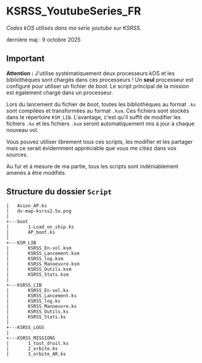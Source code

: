 # KSRSS_YoutubeSeries_FR

_Codes kOS utilisés dans ma série youtube sur KSRSS._

dernière maj : 9 octobre 2025

## Important

**Attention :** J'utilise systématiquement deux processeurs kOS et les bibliothèques sont chargés dans ces processeurs ! Un **seul** processeur est configuré pour utiliser un fichier de _boot_. Le script principal de la mission est également chargé dans un processeur.

Lors du lancement du fichier de _boot_, toutes les bibliothèques au format `.ks` sont compilées et transformées au format `.ksm`. Ces fichiers sont stockés dans le répertoire `KSM_LIB`. L'avantage, c'est qu'il suffit de modifier les fichiers `.ks` et les fichiers `.ksm` seront automatiquement mis à jour à chaque nouveau vol.

Vous pouvez utiliser librement tous ces scripts, les modifier et les partager mais ce serait évidemment appréciable que vous me citiez dans vos sources.

Au fur et à mesure de ma partie, tous les scripts sont indéniablement amenés à être modifiés.

## Structure du dossier `Script`

```text
|   Avion_AP.ks
|   dv-map-ksrss2.5x.png
|
+---boot
|       1-Load_on_ship.ks
|       AP_boot.ks
|
+---KSM_LIB
|       KSRSS_En-vol.ksm
|       KSRSS_Lancement.ksm
|       KSRSS_log.ksm
|       KSRSS_Manoeuvre.ksm
|       KSRSS_Outils.ksm
|       KSRSS_Stats.ksm
|
+---KSRSS_LIB
|       KSRSS_En-vol.ks
|       KSRSS_Lancement.ks
|       KSRSS_log.ks
|       KSRSS_Manoeuvre.ks
|       KSRSS_Outils.ks
|       KSRSS_Stats.ks
|
+---KSRSS_LOGS
|
+---KSRSS_MISSIONS
|       1_tout_droit.ks
|       2_orbite.ks
|       3_orbite_AR.ks
```
